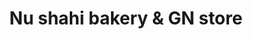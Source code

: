 ---
title: "Nu shahi bakery & GN store"
url: /karachi/nu-shahi-bakery-and-gn-store/
shop: general
---